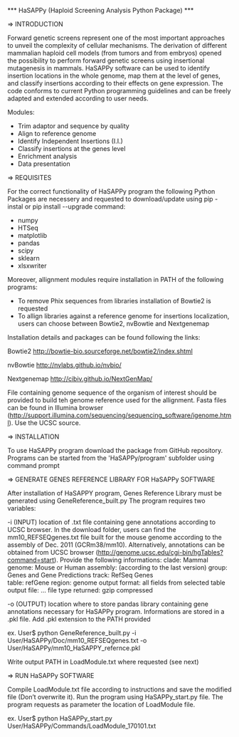 
***	HaSAPPy (Haploid Screening Analysis Python Package)	***


=>	INTRODUCTION

Forward genetic screens represent one of the most important approaches to unveil the complexity of cellular mechanisms. The derivation of different mammalian haploid cell models (from tumors and from embryos) opened the possibility to perform forward genetic screens using insertional mutagenesis in mammals.
HaSAPPy software can be used to identify insertion locations in the whole genome, map them at the level of genes, and classify insertions according to their effects on gene expression. The code conforms to current Python programming guidelines and can be freely adapted and extended according to user needs.

Modules:
 - Trim adaptor and sequence by quality
 - Align to reference genome
 - Identify Independent Insertions (I.I.)
 - Classify insertions at the genes level
 - Enrichment analysis
 - Data presentation
 
=>	REQUISITES

For the correct functionality of HaSAPPy program the following Python Packages are necessery and requested to download/update using pip -instal or pip install --upgrade command:
 - numpy
 - HTSeq
 - matplotlib
 - pandas
 - scipy
 - sklearn
 - xlsxwriter
 
Moreover, allignment modules require installation in PATH of the following programs:
- To remove Phix sequences from libraries installation of Bowtie2 is requested
- To allign libraries against a reference genome for insertions localization, users can choose between Bowtie2, nvBowtie and Nextgenemap

Installation details and packages can be found following the links:

Bowtie2 	http://bowtie-bio.sourceforge.net/bowtie2/index.shtml

nvBowtie 	http://nvlabs.github.io/nvbio/

Nextgenemap 	http://cibiv.github.io/NextGenMap/

File containing genome sequence of the organism of interest should be provided to build teh genome reference used for the allignment. Fasta files can be found in Illumina browser (http://support.illumina.com/sequencing/sequencing_software/igenome.html). Use the UCSC source.

=>	INSTALLATION

To use HaSAPPy program download the package from GitHub repository. Programs can be started from the 'HaSAPPy/program' subfolder using command prompt


=>	GENERATE GENES REFERENCE LIBRARY FOR HaSAPPy SOFTWARE

After installation of HaSAPPY program, Genes Reference Library must be generated using GeneReference_built.py
The program requires two variables:

-i (INPUT) 	location of .txt file containing gene annotations according to UCSC browser. In the download folder, users can find the mm10_REFSEQgenes.txt file built for the mouse genome according to the assembly of Dec. 2011 (GCRm38/mm10). Alternatively, annotations can be obtained from UCSC browser (http://genome.ucsc.edu/cgi-bin/hgTables?command=start). Provide the following informations:
	clade:			Mammal
	genome:			Mouse or Human
	assembly:		(according to the last version)
	group:			Genes and Gene Predictions
	track:			RefSeq Genes  
	table:			refGene
	region:   		genome
	output format:		all fields from selected table
	output file:		…
	file type returned:	gzip compressed

-o (OUTPUT)	location where to store pandas library containing gene annotations necessary for HaSAPPy program. Informations are stored in a .pkl file. Add .pkl extension to the PATH provided

ex. User$ python GeneReference_built.py -i User/HaSAPPy/Doc/mm10_REFSEQgenes.txt -o User/HaSAPPy/mm10_HaSAPPY_refernce.pkl

Write output PATH in LoadModule.txt where requested (see next)


=>	RUN HaSAPPy SOFTWARE

Compile LoadModule.txt file according to instructions and save the modified file (Don’t overwrite it). Run the program using HaSAPPy_start.py file. The program requests as parameter the location of LoadModule file.

ex. User$ python HaSAPPy_start.py User/HaSAPPy/Commands/LoadModule_170101.txt




